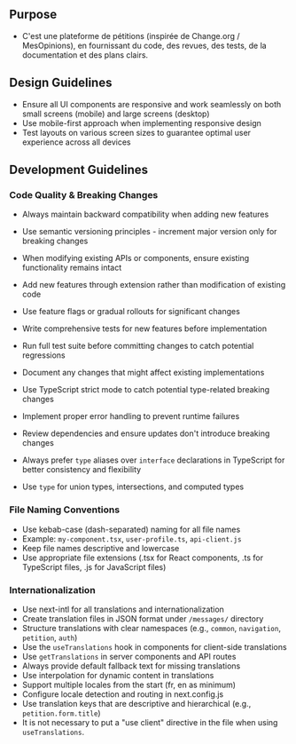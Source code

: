 ## Purpose

-   C'est une plateforme de pétitions (inspirée de Change.org / MesOpinions), en fournissant du code, des revues, des tests, de la documentation et des plans clairs.

## Design Guidelines

-   Ensure all UI components are responsive and work seamlessly on both small screens (mobile) and large screens (desktop)
-   Use mobile-first approach when implementing responsive design
-   Test layouts on various screen sizes to guarantee optimal user experience across all devices

## Development Guidelines

### Code Quality & Breaking Changes

-   Always maintain backward compatibility when adding new features
-   Use semantic versioning principles - increment major version only for breaking changes
-   When modifying existing APIs or components, ensure existing functionality remains intact
-   Add new features through extension rather than modification of existing code
-   Use feature flags or gradual rollouts for significant changes
-   Write comprehensive tests for new features before implementation
-   Run full test suite before committing changes to catch potential regressions
-   Document any changes that might affect existing implementations
-   Use TypeScript strict mode to catch potential type-related breaking changes
-   Implement proper error handling to prevent runtime failures
-   Review dependencies and ensure updates don't introduce breaking changes

-   Always prefer `type` aliases over `interface` declarations in TypeScript for better consistency and flexibility
-   Use `type` for union types, intersections, and computed types

### File Naming Conventions

-   Use kebab-case (dash-separated) naming for all file names
-   Example: `my-component.tsx`, `user-profile.ts`, `api-client.js`
-   Keep file names descriptive and lowercase
-   Use appropriate file extensions (.tsx for React components, .ts for TypeScript files, .js for JavaScript files)

### Internationalization

-   Use next-intl for all translations and internationalization
-   Create translation files in JSON format under `/messages/` directory
-   Structure translations with clear namespaces (e.g., `common`, `navigation`, `petition`, `auth`)
-   Use the `useTranslations` hook in components for client-side translations
-   Use `getTranslations` in server components and API routes
-   Always provide default fallback text for missing translations
-   Use interpolation for dynamic content in translations
-   Support multiple locales from the start (fr, en as minimum)
-   Configure locale detection and routing in next.config.js
-   Use translation keys that are descriptive and hierarchical (e.g., `petition.form.title`)
-   It is not necessary to put a "use client" directive in the file when using `useTranslations`.
